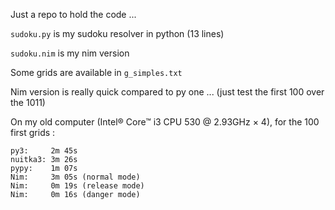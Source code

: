 Just a repo to hold the code ...

`sudoku.py` is my sudoku resolver in python (13 lines)

`sudoku.nim` is my nim version

Some grids are available in `g_simples.txt`

Nim version is really quick compared to py one ...
(just test the first 100 over the 1011)

On my old computer (Intel® Core™ i3 CPU 530 @ 2.93GHz × 4), for the 100 first grids :

```
py3:     2m 45s
nuitka3: 3m 26s
pypy:    1m 07s
Nim:     3m 05s (normal mode)
Nim:     0m 19s (release mode)
Nim:     0m 16s (danger mode)
```